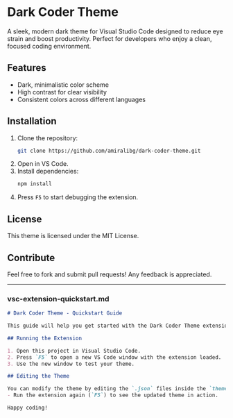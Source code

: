# Dark Coder Theme

A sleek, modern dark theme for Visual Studio Code designed to reduce eye strain and boost productivity. Perfect for developers who enjoy a clean, focused coding environment.

## Features
- Dark, minimalistic color scheme
- High contrast for clear visibility
- Consistent colors across different languages

## Installation
1. Clone the repository:
   ```bash
   git clone https://github.com/amiralibg/dark-coder-theme.git
2. Open in VS Code.
3. Install dependencies:
   ````bash
   npm install
4. Press `F5` to start debugging the extension.

## License
This theme is licensed under the MIT License.

## Contribute
Feel free to fork and submit pull requests! Any feedback is appreciated.

---

### vsc-extension-quickstart.md

```markdown
# Dark Coder Theme - Quickstart Guide

This guide will help you get started with the Dark Coder Theme extension for Visual Studio Code.

## Running the Extension

1. Open this project in Visual Studio Code.
2. Press `F5` to open a new VS Code window with the extension loaded.
3. Use the new window to test your theme.

## Editing the Theme

You can modify the theme by editing the `.json` files inside the `themes` directory. After making changes:
- Run the extension again (`F5`) to see the updated theme in action.

Happy coding!